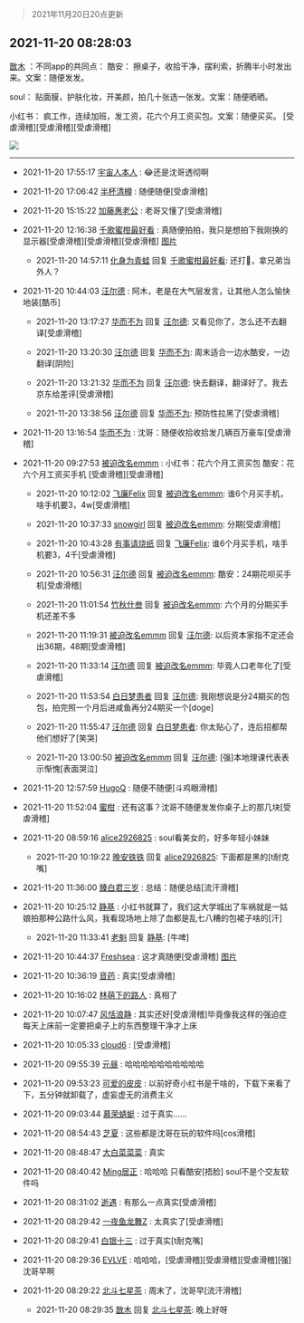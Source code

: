> 2021年11月20日20点更新
<link rel="stylesheet" href="https://cdn.jsdelivr.net/gh/taotie6/sampleJSON@main/css/photo_show.css">
<meta name="referrer" content="no-referrer" />


 ## 2021-11-20 08:28:03 

 [㪚木](https://www.coolapk.com/feed/31589871?shareKey=ZGY4MjNmYjVmNzk2NjE5ODUyYjk~) ：不同app的共同点：
酷安：
擦桌子，收拾干净，摆利索，折腾半小时发出来。文案：随便发发。

soul：
贴面膜，护肤化妆，开美颜，拍几十张选一张发。文案：随便晒晒。

小红书：
疯工作，连续加班，发工资，花六个月工资买包。文案：随便买买。
[受虐滑稽][受虐滑稽][受虐滑稽] 

<div class="album">
<img class="img-item" src="http://image.coolapk.com/feed/2018/1217/07/1081091_1545003920_5732@216x196.gif" />
</div>

 ------- 

- 2021-11-20 17:55:17 [宇宙人本人](uid=1597114) : 😂还是沈哥透彻啊 

- 2021-11-20 17:06:42 [半杯清樽](uid=2590909) : 随便随便[受虐滑稽] 

- 2021-11-20 15:15:22 [加藤惠老公](uid=1266680) : 老哥又懂了[受虐滑稽] 

- 2021-11-20 12:16:38 [千歌蜜柑最好看](uid=1256624) : 真随便拍拍，我只是想拍下我刚换的显示器[受虐滑稽][受虐滑稽][受虐滑稽] [图片](http://image.coolapk.com/feed/2021/1120/12/1256624_89a77b73_1797_7679_234@1824x1368.jpeg)

    - 2021-11-20 14:57:11 [化身为青蛙](uid=1209189) 回复 [千歌蜜柑最好看](uid=1256624): 还打🐴，拿兄弟当外人？ 

- 2021-11-20 10:44:03 [汪尔德](uid=1595236) : 阿木，老是在大气层发言，让其他人怎么愉快地装[酷币] 

    - 2021-11-20 13:17:27 [华而不为](uid=1212555) 回复 [汪尔德](uid=1595236): 又看见你了，怎么还不去翻译[受虐滑稽] 

    - 2021-11-20 13:20:30 [汪尔德](uid=1595236) 回复 [华而不为](uid=1212555): 周末适合一边水酷安，一边翻译[阴险] 

    - 2021-11-20 13:21:32 [华而不为](uid=1212555) 回复 [汪尔德](uid=1595236): 快去翻译，翻译好了。我去京东给差评[受虐滑稽] 

    - 2021-11-20 13:38:56 [汪尔德](uid=1595236) 回复 [华而不为](uid=1212555): 预防性拉黑了[受虐滑稽] 

- 2021-11-20 13:16:54 [华而不为](uid=1212555) : 沈哥：随便收拾收拾发几辆百万豪车[受虐滑稽] 

- 2021-11-20 09:27:53 [被迫改名emmm](uid=3302275) : 小红书：花六个月工资买包
酷安：花六个月工资买手机
[受虐滑稽][受虐滑稽] 

    - 2021-11-20 10:12:02 [飞廉Felix](uid=900024) 回复 [被迫改名emmm](uid=3302275): 谁6个月买手机，啥手机要3，4w[受虐滑稽] 

    - 2021-11-20 10:37:33 [snowgirl](uid=435775) 回复 [被迫改名emmm](uid=3302275): 分期[受虐滑稽] 

    - 2021-11-20 10:43:28 [有事请烧纸](uid=1802946) 回复 [飞廉Felix](uid=900024): 谁6个月买手机，啥手机要3，4千[受虐滑稽] 

    - 2021-11-20 10:56:31 [汪尔德](uid=1595236) 回复 [被迫改名emmm](uid=3302275): 酷安：24期花呗买手机[受虐滑稽] 

    - 2021-11-20 11:01:54 [竹秋什叁](uid=2319428) 回复 [被迫改名emmm](uid=3302275): 六个月的分期买手机还差不多 

    - 2021-11-20 11:19:31 [被迫改名emmm](uid=3302275) 回复 [汪尔德](uid=1595236): 以后资本家指不定还会出36期，48期[受虐滑稽] 

    - 2021-11-20 11:33:14 [汪尔德](uid=1595236) 回复 [被迫改名emmm](uid=3302275): 毕竟人口老年化了[受虐滑稽] 

    - 2021-11-20 11:53:54 [白日梦患者](uid=533502) 回复 [汪尔德](uid=1595236): 我刚想说是分24期买的包包，拍完照一个月后进咸鱼再分24期买一个[doge] 

    - 2021-11-20 11:55:47 [汪尔德](uid=1595236) 回复 [白日梦患者](uid=533502): 你太贴心了，连后招都帮他们想好了[笑哭] 

    - 2021-11-20 13:00:50 [被迫改名emmm](uid=3302275) 回复 [汪尔德](uid=1595236): [强]本地理课代表表示惭愧[表面哭泣] 

- 2021-11-20 12:57:59 [HugoQ](uid=784557) : 随便不随便[斗鸡眼滑稽] 

- 2021-11-20 11:52:04 [蜜柑](uid=1097842) : 还有这事？沈哥不随便发发你桌子上的那几块[受虐滑稽] 

- 2021-11-20 08:59:16 [alice2926825](uid=1064232) : soul看美女的，好多年轻小妹妹 

    - 2021-11-20 10:19:22 [晚安铁铁](uid=2870621) 回复 [alice2926825](uid=1064232): 下面都是黑的[t耐克嘴] 

- 2021-11-20 11:36:00 [臻白君三岁](uid=3310584) : 总结：随便总结[流汗滑稽] 

- 2021-11-20 10:25:12 [静基](uid=1353091) : 小红书就算了，我们这大学城出了车祸就是一姑娘拍那种公路什么风，我看现场地上除了血都是乱七八糟的包裙子啥的[汗] 

    - 2021-11-20 11:33:41 [老魁](uid=1703096) 回复 [静基](uid=1353091): [牛啤] 

- 2021-11-20 10:44:37 [Freshsea](uid=1997345) : 这才真随便[受虐滑稽] [图片](http://image.coolapk.com/feed/2021/1120/10/1997345_da84766d_6276_6854_144@720x960.jpeg)

- 2021-11-20 10:36:19 [音药](uid=1025660) : 真实[受虐滑稽] 

- 2021-11-20 10:16:02 [林萌下的路人](uid=900430) : 真相了 

- 2021-11-20 10:07:47 [风恬浪静](uid=2415886) : 其实还好[受虐滑稽]毕竟像我这样的强迫症每天上床前一定要把桌子上的东西整理干净才上床 

- 2021-11-20 10:05:33 [cloud6](uid=852635) : [受虐滑稽] 

- 2021-11-20 09:55:39 [元昼](uid=3045176) : 哈哈哈哈哈哈哈哈哈哈 

- 2021-11-20 09:53:23 [可爱的皮皮](uid=2163021) : 以前好奇小红书是干啥的，下载下来看了下，五分钟就卸载了，虚妄虚无的消费主义 

- 2021-11-20 09:03:44 [慕荣蜻蜓](uid=497655) : 过于真实…… 

- 2021-11-20 08:54:43 [芝夏](uid=3226904) : 这些都是沈哥在玩的软件吗[cos滑稽] 

- 2021-11-20 08:48:47 [大白菜菜菜](uid=2081020) : 真实 

- 2021-11-20 08:40:42 [Ming居正](uid=3232346) : 哈哈哈 只看酷安[捂脸] soul不是个交友软件吗 

- 2021-11-20 08:31:02 [逝遇](uid=2589293) : 有那么一点真实[受虐滑稽] 

- 2021-11-20 08:29:42 [一夜鱼龙舞Z](uid=2440130) : 太真实了[受虐滑稽] 

- 2021-11-20 08:29:41 [白银十三](uid=775015) : 过于真实[t耐克嘴] 

- 2021-11-20 08:29:36 [EVLVE](uid=624501) : 哈哈哈，[受虐滑稽][受虐滑稽][受虐滑稽][强]沈哥早啊 

- 2021-11-20 08:29:22 [北斗七星茶](uid=2137040) : 周末了，沈哥早[流汗滑稽] 

    - 2021-11-20 08:29:35 [㪚木](uid=1081091) 回复 [北斗七星茶](uid=2137040): 晚上好呀 

